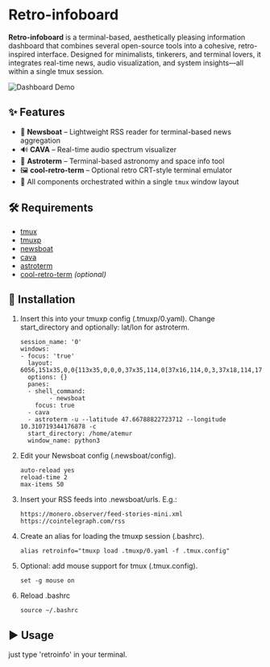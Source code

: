 # Retro-infoboard

**Retro-infoboard** is a terminal-based, aesthetically pleasing information dashboard that combines several open-source tools into a cohesive, retro-inspired interface. 
Designed for minimalists, tinkerers, and terminal lovers, it integrates real-time news, audio visualization, and system insights—all within a single tmux session.

![Dashboard Demo](demo.gif)

## ✨ Features

- 📡 **Newsboat** – Lightweight RSS reader for terminal-based news aggregation
- 🔊 **CAVA** – Real-time audio spectrum visualizer
- 🌌 **Astroterm** – Terminal-based astronomy and space info tool
- 🖼️ **cool-retro-term** – Optional retro CRT-style terminal emulator
- 🧩 All components orchestrated within a single `tmux` window layout

## 🛠 Requirements

- [tmux](https://github.com/tmux/tmux)
- [tmuxp](https://github.com/tmux-python/tmuxp)
- [newsboat](https://newsboat.org/)
- [cava](https://github.com/karlstav/cava)
- [astroterm](https://github.com/Astroplant/astroterm)
- [cool-retro-term](https://github.com/Swordfish90/cool-retro-term) *(optional)*

## 🚀 Installation

1. Insert this into your tmuxp config (.tmuxp/0.yaml). Change start_directory and optionally: lat/lon for astroterm.

    ```
    session_name: '0'
    windows:
    - focus: 'true'
      layout: 6056,151x35,0,0{113x35,0,0,0,37x35,114,0[37x16,114,0,3,37x18,114,17,4]}
      options: {}
      panes:
      - shell_command:
            - newsboat
        focus: true
      - cava
      - astroterm -u --latitude 47.66788822723712 --longitude 10.310719344176878 -c
      start_directory: /home/atemur
      window_name: python3
    ```

2. Edit your Newsboat config (.newsboat/config).
    ```
    auto-reload yes
    reload-time 2
    max-items 50
    ```
   
3. Insert your RSS feeds into .newsboat/urls. E.g.:
    ```
    https://monero.observer/feed-stories-mini.xml
    https://cointelegraph.com/rss
    ```

4. Create an alias for loading the tmuxp session (.bashrc).
    ```
    alias retroinfo="tmuxp load .tmuxp/0.yaml -f .tmux.config"
    ```
   
5. Optional: add mouse support for tmux (.tmux.config).
    ```
    set -g mouse on
    ```

6. Reload .bashrc
    ```
    source ~/.bashrc
    ```
   
## ▶️ Usage
just type 'retroinfo' in your terminal.
